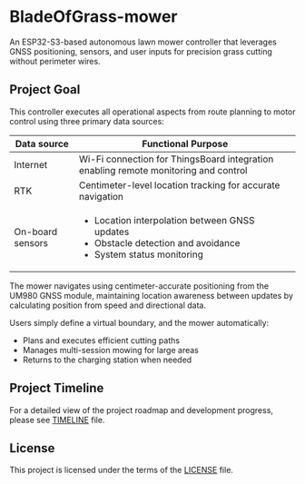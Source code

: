 # BladeOfGrass-mower
An ESP32-S3-based autonomous lawn mower controller that leverages GNSS positioning, sensors, and user inputs for precision grass cutting without perimeter wires.

## Project Goal
This controller executes all operational aspects from route planning to motor control using three primary data sources:

| Data source      | Functional Purpose |
| ---------------- | - |
| Internet         | Wi-Fi connection for ThingsBoard integration enabling remote monitoring and control |
| RTK              | Centimeter-level location tracking for accurate navigation |
| On-board sensors | <ul> <li>Location interpolation between GNSS updates</li> <li>Obstacle detection and avoidance</li> <li>System status monitoring</li> </ul> |

The mower navigates using centimeter-accurate positioning from the UM980 GNSS module, maintaining location awareness between updates by calculating position from speed and directional data.

Users simply define a virtual boundary, and the mower automatically:
- Plans and executes efficient cutting paths
- Manages multi-session mowing for large areas
- Returns to the charging station when needed

## Project Timeline
For a detailed view of the project roadmap and development progress, please see [TIMELINE](./TIMELINE.md) file.

## License
This project is licensed under the terms of the [LICENSE](./LICENSE) file.
